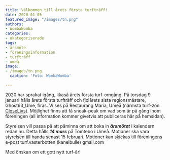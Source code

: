 ```yaml
---
title: Välkommen till årets första turfträff!
date: 2020-01-05
featured_image: "/images/tn.png"
authors: 
- WombaWomba
categories:
- okategoriserade
tags:
- årsmöte
- föreningsinformation
- turfträff
- umeå
image: 
- /images/tn.png
  caption: 'Foto: WombaWomba'

---
```

2020 har sprakat igång, likaså årets första turf-omgång. På torsdag 9 januari hålls årets första turfträff och fjolårets sista regionsmästare, Ghost63\_Ume, firas. Vi ses på Restaurang Maria, Umeå (närmsta turf-zon [CloseLivs](https://turfgame.com/map/CloseLIvs)). Möjlighet finns att få sneak-peak om vad som är på gång inom föreningen (all information kommer givetvis att publiceras här på hemsidan).

Styrelsen vill passa på att påminna om att boka in **_årsmötet_** i kalendern redan nu. Detta hålls **_14 mars_** på Tomtebo i Umeå. Motioner ska vara styrelsen till handa senast 15 februari. Motioner kan skickas till föreningens e-post turf.vasterbotten (kanelbulle) gmail.com

Med önskan om ett gott nytt turf-år!
